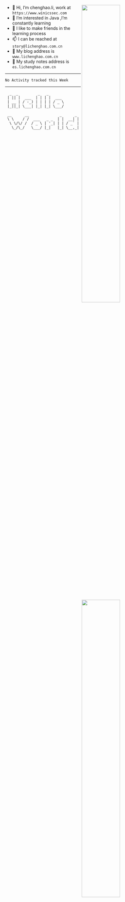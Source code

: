 [<img align="right" width="50%" src="https://github-readme-stats.vercel.app/api?username=lichlaughing&show_icons=true">](https://metrics.lecoq.io/ouuan?template=classic)
- 👋 Hi, I’m chenghao.li, work at `https://www.winicssec.com`
- 👀 I’m interested in Java ,I’m constantly learning
- 💞️ I like to make friends in the learning process
- 📫 I can be reached at `story@lichenghao.com.cn`
- 🔗 My blog address is `www.lichenghao.com.cn`
- 📖 My study notes address is `es.lichenghao.com.cn`

------
<!--START_SECTION:waka-->
```text
No Activity tracked this Week
```
<!--END_SECTION:waka-->

------

[<img align="right" width="50%" src="https://www.clustrmaps.com/map_v2.png?cl=ffffff&w=300&t=tt&d=o2HGaalky8OiHBxnoPq9wPYTNv7qpo8ua9FG06sBqt4&co=2d78ad&ct=ffffff">](https://metrics.lecoq.io/ouuan?template=classic)

```
  _  _         _   _         
 | || |  ___  | | | |  ___   
 | __ | / -_) | | | | / _ \  
 |_||_| \___| |_| |_| \___/                                                 

```

```
 __      __              _      _ 
 \ \    / /  ___   _ _  | |  __| |
  \ \/\/ /  / _ \ | '_| | | / _` |
   \_/\_/   \___/ |_|   |_| \__,_|                             

```
